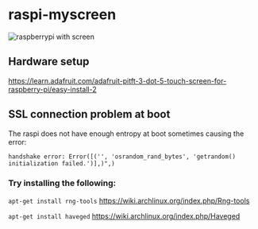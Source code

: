 # raspi-myscreen

![raspberrypi with screen](https://imgur.com/a/GvoGTaj)

## Hardware setup
https://learn.adafruit.com/adafruit-pitft-3-dot-5-touch-screen-for-raspberry-pi/easy-install-2

## SSL connection problem at boot
The raspi does not have enough entropy at boot sometimes causing the error: 

`handshake error: Error([('', 'osrandom_rand_bytes', 'getrandom() initialization failed.')],)",)`

### Try installing the following: 


`apt-get install rng-tools` https://wiki.archlinux.org/index.php/Rng-tools


 `apt-get install haveged`  https://wiki.archlinux.org/index.php/Haveged
